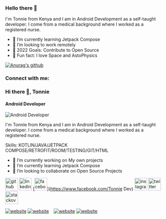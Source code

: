 ### Hello there 👋

I'm Tonnie from Kenya and I am in Android Development as a self-taught developer. I come from a medical
background where I worked as a registered nurse.

- 🌱 I’m currently learning Jetpack Compose 
- 👯 I’m looking to work remotely
- 🥅 2022 Goals: Contribute to Open Source
- 🚀 Fun fact: I love Space and AstoPhysics

[![Anurag's github](https://github-readme-stats.vercel.app/api?username=Tonnie-Dev)](https//github.com/anuraghazra/github-readme-stats)
### Connect with me:
### Hi there 👋, Tonnie
#### Android Developer
![Android Developer](https://pbs.twimg.com/profile_banners/248324514/1637907447/1500x500)

I'm Tonnie from Kenya and I am in Android Development as a self-taught developer. I come from a medical background where I worked as a registered nurse.

Skills: KOTLIN/JAVA/JETPACK COMPOSE/RETROFIT/ROOM/TESTING/GIT/HTML

- 🔭 I’m currently working on My own projects 
- 🌱 I’m currently learning Jetpack Compose 
- 👯 I’m looking to collaborate on Open Source Projects 


[<img src='https://cdn.jsdelivr.net/npm/simple-icons@3.0.1/icons/github.svg' alt='github' height='40'>](https://github.com/Tonnie-Dev)  [<img src='https://cdn.jsdelivr.net/npm/simple-icons@3.0.1/icons/linkedin.svg' alt='linkedin' height='40'>](https://www.linkedin.com/in/antony-muchiri/)  [<img src='https://cdn.jsdelivr.net/npm/simple-icons@3.0.1/icons/facebook.svg' alt='facebook' height='40'>](https://www.facebook.com/Tonnie Dev)  [<img src='https://cdn.jsdelivr.net/npm/simple-icons@3.0.1/icons/instagram.svg' alt='instagram' height='40'>](https://www.instagram.com/tonnie_dev/)  [<img src='https://cdn.jsdelivr.net/npm/simple-icons@3.0.1/icons/twitter.svg' alt='twitter' height='40'>](https://twitter.com/Tonnie_Dev)  [<img src='https://cdn.jsdelivr.net/npm/simple-icons@3.0.1/icons/stackoverflow.svg' alt='stackoverflow' height='40'>](https://stackoverflow.com/users/7839518)  


[![website](./img/twitter-light.svg)](https://twitter.com/Tonnie_Dev#gh-light-mode-only)
[![website](./img/twitter-dark.svg)](https://twitter.com/Tonnie_Dev#gh-dark-mode-only)
&nbsp;&nbsp;
[![website](./img/linkedin-light.svg)](https://linkedin.com/in/antony-muchiri#gh-light-mode-only)
[![website](./img/linkedin-dark.svg)](https://linkedin.com/in/antony-muchiri#gh-dark-mode-only)
